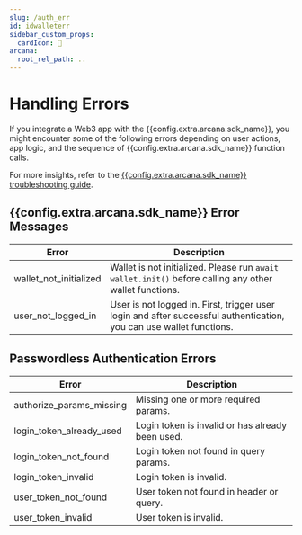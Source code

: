 ```yaml
---
slug: /auth_err
id: idwalleterr
sidebar_custom_props:
  cardIcon: 🔐
arcana:
  root_rel_path: ..
---
```


# Handling Errors

If you integrate a Web3 app with the {{config.extra.arcana.sdk_name}}, you might encounter some of the following errors depending on user actions, app logic, and the sequence of {{config.extra.arcana.sdk_name}} function calls. 

For more insights, refer to the [{{config.extra.arcana.sdk_name}} troubleshooting guide]({{page.meta.arcana.root_rel_path}}/troubleshooting.md).

## {{config.extra.arcana.sdk_name}} Error Messages

| Error  |  Description |
| ---    |  ---  |
| wallet_not_initialized | Wallet is not initialized. Please run `await wallet.init()` before calling any other wallet functions.|
| user_not_logged_in | User is not logged in. First, trigger user login and after successful authentication, you can use wallet functions. |


## Passwordless Authentication Errors

| Error  |  Description |
| ---    |  ---  |
| authorize_params_missing | Missing one or more required params. |
| login_token_already_used | Login token is invalid or has already been used. |
| login_token_not_found | Login token not found in query params. |
| login_token_invalid | Login token is invalid. |
| user_token_not_found | User token not found in header or query. |
| user_token_invalid | User token is invalid. |
